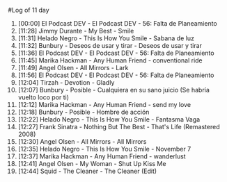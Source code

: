 #Log of 11 day

1. [00:00] El Podcast DEV - El Podcast DEV - 56: Falta de Planeamiento
1. [11:28] Jimmy Durante - My Best - Smile
1. [11:31] Helado Negro - This Is How You Smile - Sabana de luz
1. [11:32] Bunbury - Deseos de usar y tirar - Deseos de usar y tirar
1. [11:36] El Podcast DEV - El Podcast DEV - 56: Falta de Planeamiento
1. [11:45] Marika Hackman - Any Human Friend - conventional ride
1. [11:49] Angel Olsen - All Mirrors - Lark
1. [11:56] El Podcast DEV - El Podcast DEV - 56: Falta de Planeamiento
1. [12:04] Tirzah - Devotion - Gladly
1. [12:07] Bunbury - Posible - Cualquiera en su sano juicio (Se habría vuelto loco por ti)
1. [12:12] Marika Hackman - Any Human Friend - send my love
1. [12:18] Bunbury - Posible - Hombre de acción
1. [12:22] Helado Negro - This Is How You Smile - Fantasma Vaga
1. [12:27] Frank Sinatra - Nothing But The Best - That's Life (Remastered 2008)
1. [12:30] Angel Olsen - All Mirrors - All Mirrors
1. [12:35] Helado Negro - This Is How You Smile - November 7
1. [12:37] Marika Hackman - Any Human Friend - wanderlust
1. [12:41] Angel Olsen - My Woman - Shut Up Kiss Me
1. [12:44] Squid - The Cleaner - The Cleaner (Edit)
